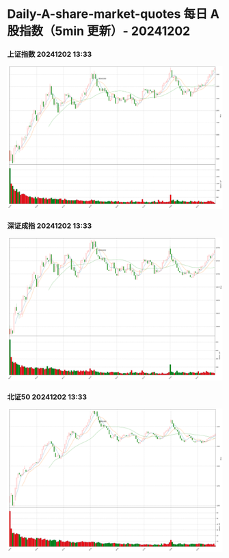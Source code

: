 
# Daily-A-share-market-quotes 每日 A 股指数（5min 更新）- 20241202

### 上证指数 20241202 13:33
![](./fig/2024/12/20241202-sh000001.png)

### 深证成指 20241202 13:33
![](./fig/2024/12/20241202-sz399001.png)

### 北证50 20241202 13:33
![](./fig/2024/12/20241202-bj899050.png)

